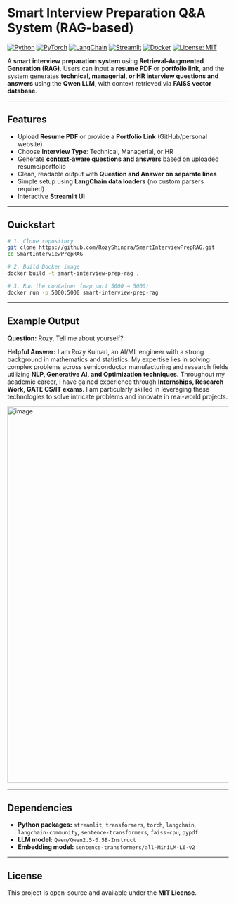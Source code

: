 
# Smart Interview Preparation Q\&A System (RAG-based)

[![Python](https://img.shields.io/badge/Python-3+-blue.svg)](https://www.python.org/)
[![PyTorch](https://img.shields.io/badge/PyTorch-EE4C2C?logo=pytorch\&logoColor=white)](https://pytorch.org/)
[![LangChain](https://img.shields.io/badge/LangChain-2AB8FF?logo=langchain&logoColor=white)](https://www.langchain.com/)
[![Streamlit](https://img.shields.io/badge/Streamlit-FF4B4B?logo=streamlit\&logoColor=white)](https://streamlit.io/)
[![Docker](https://img.shields.io/badge/Docker-2496ED?logo=docker&logoColor=white)](https://www.docker.com/)
[![License: MIT](https://img.shields.io/badge/License-MIT-green.svg)](LICENSE)

A **smart interview preparation system** using **Retrieval-Augmented Generation (RAG)**. Users can input a **resume PDF** or **portfolio link**, and the system generates **technical, managerial, or HR interview questions and answers** using the **Qwen LLM**, with context retrieved via **FAISS vector database**.

---

## Features

* Upload **Resume PDF** or provide a **Portfolio Link** (GitHub/personal website)
* Choose **Interview Type**: Technical, Managerial, or HR
* Generate **context-aware questions and answers** based on uploaded resume/portfolio
* Clean, readable output with **Question and Answer on separate lines**
* Simple setup using **LangChain data loaders** (no custom parsers required)
* Interactive **Streamlit UI**


---

## Quickstart

```bash
# 1. Clone repository
git clone https://github.com/RozyShindra/SmartInterviewPrepRAG.git
cd SmartInterviewPrepRAG

# 2. Build Docker image 
docker build -t smart-interview-prep-rag .

# 3. Run the container (map port 5000 → 5000)
docker run -p 5000:5000 smart-interview-prep-rag

```

---

## Example Output

**Question:**
Rozy, Tell me about yourself?

**Helpful Answer:**
I am Rozy Kumari, an AI/ML engineer with a strong background in mathematics and statistics. My expertise lies in solving complex problems across semiconductor manufacturing and research fields utilizing **NLP, Generative AI, and Optimization techniques**. Throughout my academic career, I have gained experience through **Internships, Research Work, GATE CS/IT exams**. I am particularly skilled in leveraging these technologies to solve intricate problems and innovate in real-world projects.

<img width="1755" height="857" alt="image" src="https://github.com/user-attachments/assets/d0f235a8-4bd7-4b64-af32-998078a839a3" />


---

## Dependencies

* **Python packages:** `streamlit`, `transformers`, `torch`, `langchain`, `langchain-community`, `sentence-transformers`, `faiss-cpu`, `pypdf`
* **LLM model:** `Qwen/Qwen2.5-0.5B-Instruct`
* **Embedding model:** `sentence-transformers/all-MiniLM-L6-v2`

---

## License

This project is open-source and available under the **MIT License**.


